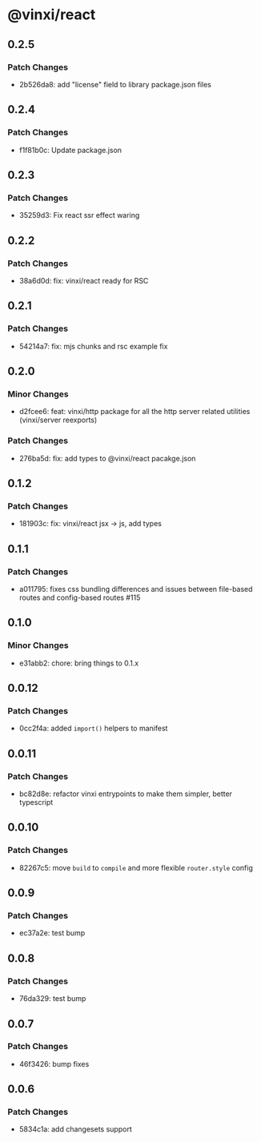 # @vinxi/react

## 0.2.5

### Patch Changes

- 2b526da8: add "license" field to library package.json files

## 0.2.4

### Patch Changes

- f1f81b0c: Update package.json

## 0.2.3

### Patch Changes

- 35259d3: Fix react ssr effect waring

## 0.2.2

### Patch Changes

- 38a6d0d: fix: vinxi/react ready for RSC

## 0.2.1

### Patch Changes

- 54214a7: fix: mjs chunks and rsc example fix

## 0.2.0

### Minor Changes

- d2fcee6: feat: vinxi/http package for all the http server related utilities (vinxi/server reexports)

### Patch Changes

- 276ba5d: fix: add types to @vinxi/react pacakge.json

## 0.1.2

### Patch Changes

- 181903c: fix: vinxi/react jsx -> js, add types

## 0.1.1

### Patch Changes

- a011795: fixes css bundling differences and issues between file-based routes and config-based routes #115

## 0.1.0

### Minor Changes

- e31abb2: chore: bring things to 0.1.x

## 0.0.12

### Patch Changes

- 0cc2f4a: added `import()` helpers to manifest

## 0.0.11

### Patch Changes

- bc82d8e: refactor vinxi entrypoints to make them simpler, better typescript

## 0.0.10

### Patch Changes

- 82267c5: move `build` to `compile` and more flexible `router.style` config

## 0.0.9

### Patch Changes

- ec37a2e: test bump

## 0.0.8

### Patch Changes

- 76da329: test bump

## 0.0.7

### Patch Changes

- 46f3426: bump fixes

## 0.0.6

### Patch Changes

- 5834c1a: add changesets support

